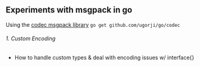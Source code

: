 ## Experiments with msgpack in go

Using the [codec msgpack library](https://github.com/ugorji/go)
`go get github.com/ugorji/go/codec`

###### 1. Custom Encoding
* How to handle custom types & deal with encoding issues w/ interface{}



